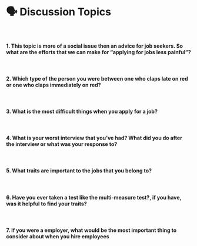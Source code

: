 <h1><a name="header-n136" class="md-header-anchor md-print-anchor" href="af://n136"> </a><span>🗣 Discussion Topics</span></h1>
<p>&nbsp;</p>
<h4><a name="header-n138" class="md-header-anchor md-print-anchor" href="af://n138"> </a><span>1. This topic is more of a social issue then an advice for job seekers. So what are the efforts that we can make for “applying for jobs less painful”?</span></h4>
<p>&nbsp;</p>
<h4><a name="header-n140" class="md-header-anchor md-print-anchor" href="af://n140"> </a><span>2. Which type of the person you were between one who claps late on red or one who claps immediately on red?</span></h4>
<p>&nbsp;</p>
<h4><a name="header-n142" class="md-header-anchor md-print-anchor" href="af://n142"> </a><span>3. What is the most difficult things when you apply for a job?</span></h4>
<p>&nbsp;</p>
<h4><a name="header-n144" class="md-header-anchor md-print-anchor" href="af://n144"> </a><span>4. What is your worst interview that you’ve had? What did you do after the interview or what was your response to?</span></h4>
<p>&nbsp;</p>
<h4><a name="header-n146" class="md-header-anchor md-print-anchor" href="af://n146"> </a><span>5. What traits are important to the jobs that you belong to?</span></h4>
<p>&nbsp;</p>
<h4><a name="header-n148" class="md-header-anchor md-print-anchor" href="af://n148"> </a><span>6. Have you ever taken a test like the multi-measure test?, if you have, was it helpful to find your traits?</span></h4>
<p>&nbsp;</p>
<h4><a name="header-n150" class="md-header-anchor md-print-anchor" href="af://n150"> </a><span>7. If you were a employer, what would be the most important thing to consider about when you hire employees</span></h4>
<p>&nbsp;</p>
